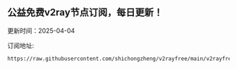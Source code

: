 ## 公益免费v2ray节点订阅，每日更新！
更新时间：2025-04-04

订阅地址:
```
https://raw.githubusercontent.com/shichongzheng/v2rayfree/main/v2rayfree
```
